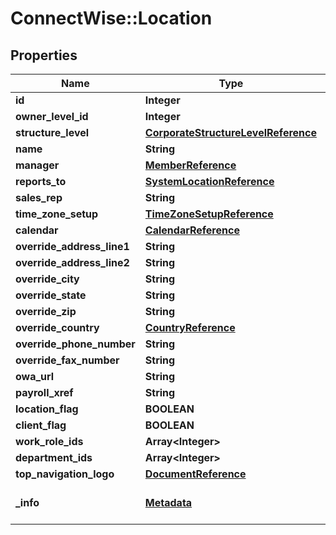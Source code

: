# ConnectWise::Location

## Properties
Name | Type | Description | Notes
------------ | ------------- | ------------- | -------------
**id** | **Integer** |  | [optional] 
**owner_level_id** | **Integer** |  | [optional] 
**structure_level** | [**CorporateStructureLevelReference**](CorporateStructureLevelReference.md) |  | 
**name** | **String** |  | 
**manager** | [**MemberReference**](MemberReference.md) |  | [optional] 
**reports_to** | [**SystemLocationReference**](SystemLocationReference.md) |  | [optional] 
**sales_rep** | **String** |  | [optional] 
**time_zone_setup** | [**TimeZoneSetupReference**](TimeZoneSetupReference.md) |  | [optional] 
**calendar** | [**CalendarReference**](CalendarReference.md) |  | [optional] 
**override_address_line1** | **String** |  | [optional] 
**override_address_line2** | **String** |  | [optional] 
**override_city** | **String** |  | [optional] 
**override_state** | **String** |  | [optional] 
**override_zip** | **String** |  | [optional] 
**override_country** | [**CountryReference**](CountryReference.md) |  | [optional] 
**override_phone_number** | **String** |  | [optional] 
**override_fax_number** | **String** |  | [optional] 
**owa_url** | **String** |  | [optional] 
**payroll_xref** | **String** |  | [optional] 
**location_flag** | **BOOLEAN** |  | [optional] 
**client_flag** | **BOOLEAN** |  | [optional] 
**work_role_ids** | **Array&lt;Integer&gt;** |  | [optional] 
**department_ids** | **Array&lt;Integer&gt;** |  | [optional] 
**top_navigation_logo** | [**DocumentReference**](DocumentReference.md) |  | [optional] 
**_info** | [**Metadata**](Metadata.md) | Metadata of the entity | [optional] 


